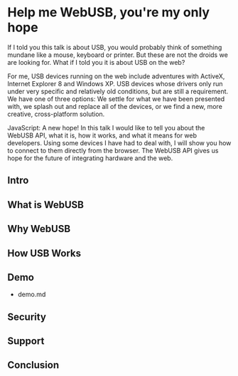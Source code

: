 # Help me WebUSB, you're my only hope

If I told you this talk is about USB, you would probably think of something mundane like a mouse, keyboard or printer. But these are not the droids we are looking for. What if I told you it is about USB on the web?

For me, USB devices running on the web include adventures with ActiveX, Internet Explorer 8 and Windows XP. USB devices whose drivers only run under very specific and relatively old conditions, but are still a requirement. We have one of three options: We settle for what we have been presented with, we splash out and replace all of the devices, or we find a new, more creative, cross-platform solution.

JavaScript: A new hope! In this talk I would like to tell you about the WebUSB API, what it is, how it works, and what it means for web developers. Using some devices I have had to deal with, I will show you how to connect to them directly from the browser. The WebUSB API gives us hope for the future of integrating hardware and the web.

## Intro



## What is WebUSB

## Why WebUSB

## How USB Works

## Demo

- demo.md

## Security

## Support

## Conclusion